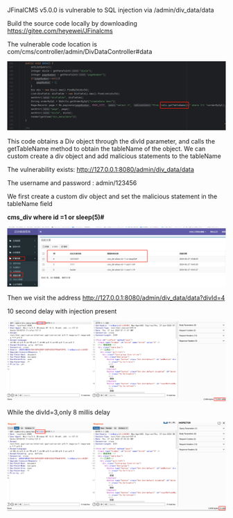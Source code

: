 JFinalCMS v5.0.0 is vulnerable to SQL injection via /admin/div_data/data

Build the source code locally by downloading https://gitee.com/heyewei/JFinalcms



The vulnerable code location is com/cms/controller/admin/DivDataController#data

![image-20240627154546127](images\image-20240627154546127.png)

This code obtains a Div object through the divId parameter, and calls the getTableName method to obtain the tableName of the object. We can custom create a div object and add malicious statements to the tableName



The vulnerability exists: http://127.0.0.1:8080/admin/div_data/data

The username and password : admin/123456



We first create a custom div object and set the malicious statement in the tableName field

**cms_div where id =1 or sleep(5)#**

![image-20240627155133221](images\image-20240627155133221.png)

Then we visit the address http://127.0.0.1:8080/admin/div_data/data?divId=4

10 second delay with injection present

![image-20240627155341702](images\image-20240627155341702.png)

While the divId=3,only 8 millis delay

![image-20240627155500787](images\image-20240627155500787.png)